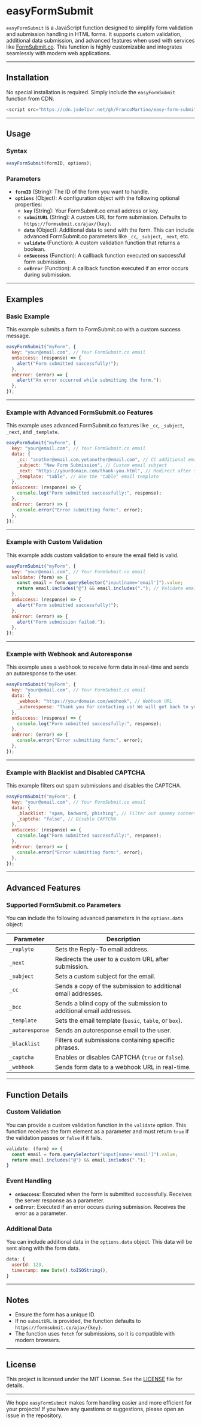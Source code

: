 # easyFormSubmit

`easyFormSubmit` is a JavaScript function designed to simplify form validation and submission handling in HTML forms. It supports custom validation, additional data submission, and advanced features when used with services like [FormSubmit.co](https://formsubmit.co/). This function is highly customizable and integrates seamlessly with modern web applications.

---

## Installation

No special installation is required. Simply include the `easyFormSubmit` function from CDN.

```javascript
<script src="https://cdn.jsdelivr.net/gh/FrancoMartino/easy-form-submit@main/easy-form-submit.min.js"></script>
```

---

## Usage

### Syntax

```javascript
easyFormSubmit(formID, options);
```

### Parameters

- **`formID`** (String): The ID of the form you want to handle.
- **`options`** (Object): A configuration object with the following optional properties:
  - **`key`** (String): Your FormSubmit.co email address or key.
  - **`submitURL`** (String): A custom URL for form submission. Defaults to `https://formsubmit.co/ajax/{key}`.
  - **`data`** (Object): Additional data to send with the form. This can include advanced FormSubmit.co parameters like `_cc`, `_subject`, `_next`, etc.
  - **`validate`** (Function): A custom validation function that returns a boolean.
  - **`onSuccess`** (Function): A callback function executed on successful form submission.
  - **`onError`** (Function): A callback function executed if an error occurs during submission.

---

## Examples

### Basic Example

This example submits a form to FormSubmit.co with a custom success message.

```javascript
easyFormSubmit("myForm", {
  key: "your@email.com", // Your FormSubmit.co email
  onSuccess: (response) => {
    alert("Form submitted successfully!");
  },
  onError: (error) => {
    alert("An error occurred while submitting the form.");
  },
});
```

---

### Example with Advanced FormSubmit.co Features

This example uses advanced FormSubmit.co features like `_cc`, `_subject`, `_next`, and `_template`.

```javascript
easyFormSubmit("myForm", {
  key: "your@email.com", // Your FormSubmit.co email
  data: {
    _cc: "another@email.com,yetanother@email.com", // CC additional emails
    _subject: "New Form Submission", // Custom email subject
    _next: "https://yourdomain.com/thank-you.html", // Redirect after submission
    _template: "table", // Use the "table" email template
  },
  onSuccess: (response) => {
    console.log("Form submitted successfully:", response);
  },
  onError: (error) => {
    console.error("Error submitting form:", error);
  },
});
```

---

### Example with Custom Validation

This example adds custom validation to ensure the email field is valid.

```javascript
easyFormSubmit("myForm", {
  key: "your@email.com", // Your FormSubmit.co email
  validate: (form) => {
    const email = form.querySelector("input[name='email']").value;
    return email.includes("@") && email.includes("."); // Validate email format
  },
  onSuccess: (response) => {
    alert("Form submitted successfully!");
  },
  onError: (error) => {
    alert("Form submission failed.");
  },
});
```

---

### Example with Webhook and Autoresponse

This example uses a webhook to receive form data in real-time and sends an autoresponse to the user.

```javascript
easyFormSubmit("myForm", {
  key: "your@email.com", // Your FormSubmit.co email
  data: {
    _webhook: "https://yourdomain.com/webhook", // Webhook URL
    _autoresponse: "Thank you for contacting us! We will get back to you soon.", // Autoresponse message
  },
  onSuccess: (response) => {
    console.log("Form submitted successfully:", response);
  },
  onError: (error) => {
    console.error("Error submitting form:", error);
  },
});
```

---

### Example with Blacklist and Disabled CAPTCHA

This example filters out spam submissions and disables the CAPTCHA.

```javascript
easyFormSubmit("myForm", {
  key: "your@email.com", // Your FormSubmit.co email
  data: {
    _blacklist: "spam, badword, phishing", // Filter out spammy content
    _captcha: "false", // Disable CAPTCHA
  },
  onSuccess: (response) => {
    console.log("Form submitted successfully:", response);
  },
  onError: (error) => {
    console.error("Error submitting form:", error);
  },
});
```

---

## Advanced Features

### Supported FormSubmit.co Parameters

You can include the following advanced parameters in the `options.data` object:

| Parameter        | Description                                                                 |
|------------------|-----------------------------------------------------------------------------|
| `_replyto`       | Sets the Reply-To email address.                                            |
| `_next`          | Redirects the user to a custom URL after submission.                        |
| `_subject`       | Sets a custom subject for the email.                                        |
| `_cc`            | Sends a copy of the submission to additional email addresses.               |
| `_bcc`           | Sends a blind copy of the submission to additional email addresses.         |
| `_template`      | Sets the email template (`basic`, `table`, or `box`).                       |
| `_autoresponse`  | Sends an autoresponse email to the user.                                    |
| `_blacklist`     | Filters out submissions containing specific phrases.                        |
| `_captcha`       | Enables or disables CAPTCHA (`true` or `false`).                            |
| `_webhook`       | Sends form data to a webhook URL in real-time.                              |

---

## Function Details

### Custom Validation

You can provide a custom validation function in the `validate` option. This function receives the form element as a parameter and must return `true` if the validation passes or `false` if it fails.

```javascript
validate: (form) => {
  const email = form.querySelector("input[name='email']").value;
  return email.includes("@") && email.includes(".");
}
```

### Event Handling

- **`onSuccess`**: Executed when the form is submitted successfully. Receives the server response as a parameter.
- **`onError`**: Executed if an error occurs during submission. Receives the error as a parameter.

### Additional Data

You can include additional data in the `options.data` object. This data will be sent along with the form data.

```javascript
data: {
  userId: 123,
  timestamp: new Date().toISOString(),
}
```

---

## Notes

- Ensure the form has a unique ID.
- If no `submitURL` is provided, the function defaults to `https://formsubmit.co/ajax/{key}`.
- The function uses `fetch` for submissions, so it is compatible with modern browsers.

---

## License

This project is licensed under the MIT License. See the [LICENSE](LICENSE) file for details.

---

We hope `easyFormSubmit` makes form handling easier and more efficient for your projects! If you have any questions or suggestions, please open an issue in the repository.